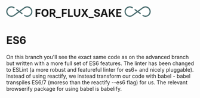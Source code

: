 # ![flux logo](/assets/img/flux_logo_fandc.png) FOR_FLUX_SAKE ![flux logo](/assets/img/flux_logo_fandc.png)

# ES6

On this branch you'll see the exact same code as on the advanced branch but written with a more full set of ES6 features. The linter has been changed to ESLint (a more robust and featureful linter for es6+ and nicely pluggable). Instead of using reactify, we instead transform our code with babel - babel transpiles ES6/7 (moreso than the reactify --es6 flag) for us. The relevant browserify package for using babel is babelify.